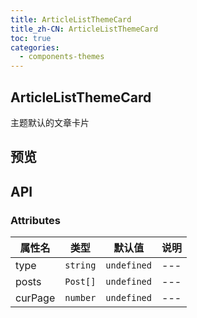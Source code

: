 ```yaml
---
title: ArticleListThemeCard
title_zh-CN: ArticleListThemeCard
toc: true
categories:
  - components-themes
---
```


## ArticleListThemeCard

主题默认的文章卡片

## 预览

<ArticleListThemeCardPG />

## API

### Attributes

| 属性名 | 类型 | 默认值 | 说明 |
| ---- | ---- | ---- | ---- |
| type | `string` | `undefined` | --- |
| posts | `Post[]` | `undefined` | --- |
| curPage | `number` | `undefined` | --- |
